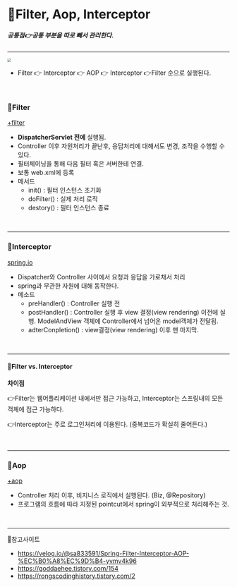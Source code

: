 # 📄Filter, Aop, Interceptor

##### 공통점👉공통 부분을 따로 빼서 관리한다.

---

<img src="https://postfiles.pstatic.net/MjAyMDA5MTNfMjcw/MDAxNTk5OTI4ODM1MzA5.fdaxB1mxVeuH-CPTOop1iJyo8Xq5BZwTS213oSdcD2cg.jKskPvdGgw4PxWbjDBABwbn-AFdnesYkxa_WtvCo9pgg.PNG.mingyeung/image.png?type=w966" style="zoom:50%;" />

- Filter 👉 Interceptor 👉 AOP 👉 Interceptor 👉Filter 순으로 실행된다.

<br>

### 💬Filter

[+filter](https://github.com/mingyeungAA/Spring/blob/master/Spring/Filter.md)

- **DispatcherServlet 전에** 실행됨.
- Controller 이후 자원처리가 끝난후, 응답처리에 대해서도 변경, 조작을 수행할 수 있다.
- 필터체이닝을 통해 다음 필터 혹은 서버한테 연결.
- 보통 web.xml에 등록
- 메서드
  - init() : 필터 인스턴스 초기화
  - doFilter() : 실제 처리 로직
  - destory() : 필터 인스턴스 종료

<br>

---

### 💬Interceptor

[spring.io](https://docs.spring.io/spring-framework/docs/current/javadoc-api/)

- Dispatcher와 Controller 사이에서 요청과 응답을 가로채서 처리
- spring과 무관한 자원에 대해 동작한다.
- 메소드
  - preHandler() : Controller 실행 전
  - postHandler() : Controller 실행 후 view 결정(view rendering) 이전에 실행. ModelAndView 객체에 Controller에서 넘어온 model객체가 전달됨.
  - adterConpletion()  : view결정(view rendering) 이후 맨 마지막.



<br>

---

#### 💬Filter vs. Interceptor

**차이점**

👉Filter는 웹어플리케이션 내에서만 접근 가능하고, Interceptor는 스프링내의 모든 객체에 접근 가능하다.

👉Interceptor는 주로 로그인처리에 이용된다. (중복코드가 확실히 줄어든다.)

<br>

---

### 💬Aop

[+aop](https://github.com/mingyeungAA/Spring/blob/master/Spring/AOP.md)

- Controller 처리 이후, 비지니스 로직에서 실행된다. (Biz, @Repository)
- 프로그램의 흐름에 따라 지정된 pointcut에서 spring이 외부적으로 처리해주는 것.

<br>

---

👻참고사이트

- https://velog.io/@sa833591/Spring-Filter-Interceptor-AOP-%EC%B0%A8%EC%9D%B4-yvmv4k96
- https://goddaehee.tistory.com/154
- https://rongscodinghistory.tistory.com/2

<br>

<br>